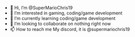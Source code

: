 - 👋 Hi, I’m @SuperMarioChris19
- 👀 I’m interested in gaming, coding/game development
- 🌱 I’m currently learning coding/game development
- 💞️ I’m looking to collaborate on nothing right now
- 📫 How to reach me My discord, it is @supermariochris19

<!---
SuperMarioChris19/SuperMarioChris19 is a ✨ special ✨ repository because its `README.md` (this file) appears on your GitHub profile.
You can click the Preview link to take a look at your changes.
--->
